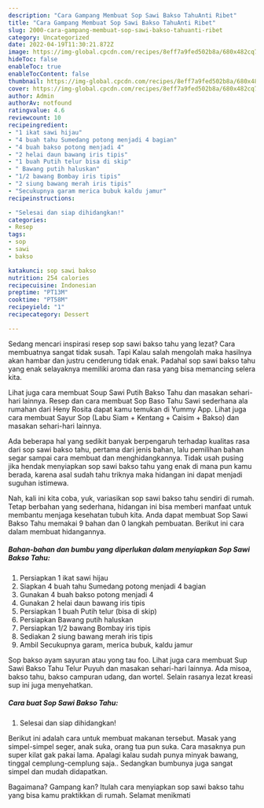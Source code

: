 ```yaml
---
description: "Cara Gampang Membuat Sop Sawi Bakso TahuAnti Ribet"
title: "Cara Gampang Membuat Sop Sawi Bakso TahuAnti Ribet"
slug: 2000-cara-gampang-membuat-sop-sawi-bakso-tahuanti-ribet
category: Uncategorized
date: 2022-04-19T11:30:21.872Z
image: https://img-global.cpcdn.com/recipes/8eff7a9fed502b8a/680x482cq70/sop-sawi-bakso-tahu-foto-resep-utama.jpg
hideToc: false
enableToc: true
enableTocContent: false
thumbnail: https://img-global.cpcdn.com/recipes/8eff7a9fed502b8a/680x482cq70/sop-sawi-bakso-tahu-foto-resep-utama.jpg
cover: https://img-global.cpcdn.com/recipes/8eff7a9fed502b8a/680x482cq70/sop-sawi-bakso-tahu-foto-resep-utama.jpg
author: Admin
authorAv: notfound
ratingvalue: 4.6
reviewcount: 10
recipeingredient:
- "1 ikat sawi hijau"
- "4 buah tahu Sumedang potong menjadi 4 bagian"
- "4 buah bakso potong menjadi 4"
- "2 helai daun bawang iris tipis"
- "1 buah Putih telur bisa di skip"
- " Bawang putih haluskan"
- "1/2 bawang Bombay iris tipis"
- "2 siung bawang merah iris tipis"
- "Secukupnya garam merica bubuk kaldu jamur"
recipeinstructions:

- "Selesai dan siap dihidangkan!"
categories:
- Resep
tags:
- sop
- sawi
- bakso

katakunci: sop sawi bakso 
nutrition: 254 calories
recipecuisine: Indonesian
preptime: "PT13M"
cooktime: "PT58M"
recipeyield: "1"
recipecategory: Dessert

---
```



Sedang mencari inspirasi resep sop sawi bakso tahu yang lezat? Cara membuatnya sangat tidak susah. Tapi Kalau salah mengolah maka hasilnya akan hambar dan justru cenderung tidak enak. Padahal sop sawi bakso tahu yang enak selayaknya memiliki aroma dan rasa yang bisa memancing selera kita.


Lihat juga cara membuat Soup Sawi Putih Bakso Tahu dan masakan sehari-hari lainnya. Resep dan cara membuat Sop Baso Tahu Sawi sederhana ala rumahan dari Heny Rosita dapat kamu temukan di Yummy App. Lihat juga cara membuat Sayur Sop (Labu Siam + Kentang + Caisim + Bakso) dan masakan sehari-hari lainnya.

Ada beberapa hal yang sedikit banyak berpengaruh terhadap kualitas rasa dari sop sawi bakso tahu, pertama dari jenis bahan, lalu pemilihan bahan segar sampai cara membuat dan menghidangkannya. Tidak usah pusing jika hendak menyiapkan sop sawi bakso tahu yang enak di mana pun kamu berada, karena asal sudah tahu triknya maka hidangan ini dapat menjadi suguhan istimewa.


Nah, kali ini kita coba, yuk, variasikan sop sawi bakso tahu sendiri di rumah. Tetap berbahan yang sederhana, hidangan ini bisa memberi manfaat untuk membantu menjaga kesehatan tubuh kita. Anda dapat membuat Sop Sawi Bakso Tahu memakai 9 bahan dan 0 langkah pembuatan. Berikut ini cara dalam membuat hidangannya.

<!--inarticleads1-->

##### Bahan-bahan dan bumbu yang diperlukan dalam menyiapkan Sop Sawi Bakso Tahu:

1. Persiapkan 1 ikat sawi hijau
1. Siapkan 4 buah tahu Sumedang potong menjadi 4 bagian
1. Gunakan 4 buah bakso potong menjadi 4
1. Gunakan 2 helai daun bawang iris tipis
1. Persiapkan 1 buah Putih telur (bisa di skip)
1. Persiapkan  Bawang putih haluskan
1. Persiapkan 1/2 bawang Bombay iris tipis
1. Sediakan 2 siung bawang merah iris tipis
1. Ambil Secukupnya garam, merica bubuk, kaldu jamur


Sop bakso ayam sayuran atau yong tau foo. Lihat juga cara membuat Sup Sawi Bakso Tahu Telur Puyuh dan masakan sehari-hari lainnya. Ada misoa, bakso tahu, bakso campuran udang, dan wortel. Selain rasanya lezat kreasi sup ini juga menyehatkan. 

<!--inarticleads2-->

##### Cara buat Sop Sawi Bakso Tahu:


1. Selesai dan siap dihidangkan!

Berikut ini adalah cara untuk membuat makanan tersebut. Masak yang simpel-simpel seger, anak suka, orang tua pun suka. Cara masaknya pun super kilat gak pakai lama. Apalagi kalau sudah punya minyak bawang, tinggal cemplung-cemplung saja.. Sedangkan bumbunya juga sangat simpel dan mudah didapatkan. 

Bagaimana? Gampang kan? Itulah cara menyiapkan sop sawi bakso tahu yang bisa kamu praktikkan di rumah. Selamat menikmati
